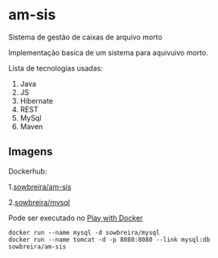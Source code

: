 # am-sis
Sistema de gestão de caixas de arquivo morto

Implementação basica de um sistema para aquivuivo morto.

Lista de tecnologias usadas:
1. Java
2. JS
3. Hibernate
4. REST
5. MySql
6. Maven
   
## Imagens

Dockerhub:

1.[sowbreira/am-sis](https://cloud.docker.com/u/sowbreira/repository/docker/sowbreira/am-sis)

2.[sowbreira/mysql](https://cloud.docker.com/u/sowbreira/repository/docker/sowbreira/mysql)

Pode ser executado no [Play with Docker](https://labs.play-with-docker.com/)


```Docker
docker run --name mysql -d sowbreira/mysql
docker run --name tomcat -d -p 8080:8080 --link mysql:db  sowbreira/am-sis
```
